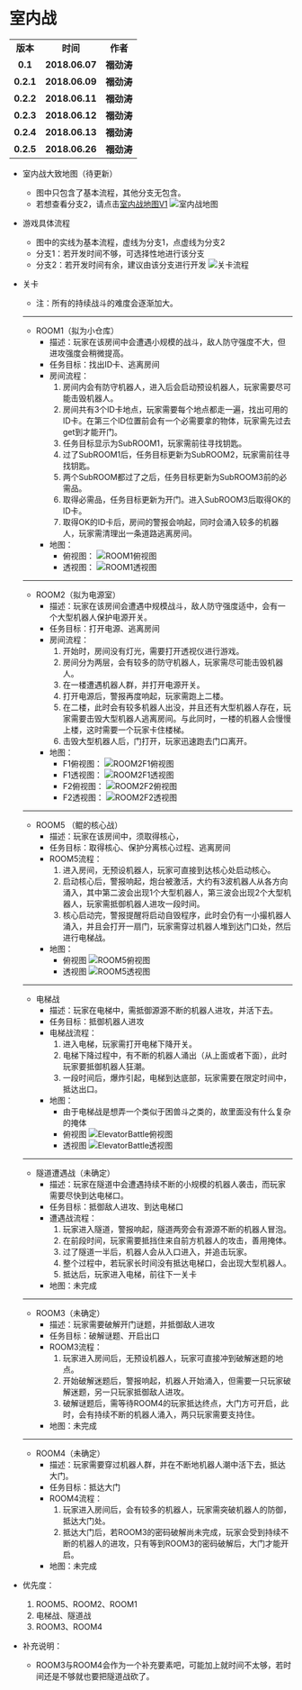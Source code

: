 # 室内战

<table>
  <tr>
    <td align="center"><b>版本</b></td>
    <td align="center"><b>时间</b></td>
    <td align="center"><b>作者</b></td>
  </tr>
  <tr>
    <td align="center"><b>0.1</b></td>
    <td align="center"><b>2018.06.07</b></td>
    <td align="center"><b>禤劲涛</b></td>
  </tr>
  <tr>
    <td align="center"><b>0.2.1</b></td>
    <td align="center"><b>2018.06.09</b></td>
    <td align="center"><b>禤劲涛</b></td>
  </tr>
  <tr>
    <td align="center"><b>0.2.2</b></td>
    <td align="center"><b>2018.06.11</b></td>
    <td align="center"><b>禤劲涛</b></td>
  </tr>
    <tr>
    <td align="center"><b>0.2.3</b></td>
    <td align="center"><b>2018.06.12</b></td>
    <td align="center"><b>禤劲涛</b></td>
  </tr>
  <tr>
    <td align="center"><b>0.2.4</b></td>
    <td align="center"><b>2018.06.13</b></td>
    <td align="center"><b>禤劲涛</b></td>
  </tr>
  <tr>
    <td align="center"><b>0.2.5</b></td>
    <td align="center"><b>2018.06.26</b></td>
    <td align="center"><b>禤劲涛</b></td>
  </tr>
</table>

- 室内战大致地图（待更新）
    - 图中只包含了基本流程，其他分支无包含。
    - 若想查看分支2，请点击[室内战地图V1](../../images/planning/室内战V1.png)
    ![室内战地图](../../images/planning/室内战V3.jpg)

- 游戏具体流程
    - 图中的实线为基本流程，虚线为分支1，点虚线为分支2
    - 分支1：若开发时间不够，可选择性地进行该分支
    - 分支2：若开发时间有余，建议由该分支进行开发
    ![关卡流程](../../images/planning/室内战流程V2.png)

- 关卡
    - 注：所有的持续战斗的难度会逐渐加大。
    ---
    - ROOM1（拟为小仓库）
        - 描述：玩家在该房间中会遭遇小规模的战斗，敌人防守强度不大，但进攻强度会稍微提高。
        - 任务目标：找出ID卡、逃离房间
        - 房间流程：
            1. 房间内会有防守机器人，进入后会启动预设机器人，玩家需要尽可能击毁机器人。
            2. 房间共有3个ID卡地点，玩家需要每个地点都走一遍，找出可用的ID卡。在第三个ID位置前会有一个必需要拿的物体，玩家需先过去get到才能开门。
            3. 任务目标显示为SubROOM1，玩家需前往寻找钥匙。
            4. 过了SubROOM1后，任务目标更新为SubROOM2，玩家需前往寻找钥匙。
            5. 两个SubROOM都过了之后，任务目标更新为SubROOM3前的必需品。
            6. 取得必需品，任务目标更新为开门。进入SubROOM3后取得OK的ID卡。
            7. 取得OK的ID卡后，房间的警报会响起，同时会涌入较多的机器人，玩家需清理出一条道路逃离房间。
        - 地图：
            - 俯视图：
                ![ROOM1俯视图](../../images/planning/ROOM1俯视图V3.png)
            - 透视图：
                ![ROOM1透视图](../../images/planning/ROOM1透视图V3.png)

    ---
    - ROOM2（拟为电源室）
        - 描述：玩家在该房间会遭遇中规模战斗，敌人防守强度适中，会有一个大型机器人保护电源开关。
        - 任务目标：打开电源、逃离房间
        - 房间流程：
            1. 开始时，房间没有灯光，需要打开透视仪进行游戏。
			2. 房间分为两层，会有较多的防守机器人，玩家需尽可能击毁机器人。
            3. 在一楼遭遇机器人群，并打开电源开关。
            4. 打开电源后，警报再度响起，玩家需跑上二楼。
            5. 在二楼，此时会有较多机器人出没，并且还有大型机器人存在，玩家需要击毁大型机器人逃离房间。与此同时，一楼的机器人会慢慢上楼，这时需要一个玩家卡住楼梯。
            5. 击毁大型机器人后，门打开，玩家迅速跑去门口离开。
        - 地图：
            - F1俯视图：
                ![ROOM2F1俯视图](../../images/planning/ROOM2F1俯视图.png)
            - F1透视图：
                ![ROOM2F1透视图](../../images/planning/ROOM2F1透视图.png)
            - F2俯视图：
                ![ROOM2F2俯视图](../../images/planning/ROOM2F2俯视图.png)
            - F2透视图：
                ![ROOM2F2透视图](../../images/planning/ROOM2F2透视图.png)
    ---
    - ROOM5 （鲲的核心战）
        - 描述：玩家在该房间中，须取得核心，
        - 任务目标：取得核心、保护分离核心过程、逃离房间
        - ROOM5流程：
            1. 进入房间，无预设机器人，玩家可直接到达核心处启动核心。
            2. 启动核心后，警报响起，炮台被激活，大约有3波机器人从各方向涌入，其中第二波会出现1个大型机器人，第三波会出现2个大型机器人，玩家需抵御机器人进攻一段时间。
            3. 核心启动完，警报提醒将启动自毁程序，此时会仍有一小撮机器人涌入，并且会打开一扇门，玩家需穿过机器人堆到达门口处，然后进行电梯战。
        - 地图：
            - 俯视图
                ![ROOM5俯视图](../../images/planning/ROOM5俯视图.png)
            - 透视图
                ![ROOM5透视图](../../images/planning/ROOM5透视图.png)
    ---
    - 电梯战
        - 描述：玩家在电梯中，需抵御源源不断的机器人进攻，并活下去。
        - 任务目标：抵御机器人进攻
        - 电梯战流程：
            1. 进入电梯，玩家需打开电梯下降开关。
            2. 电梯下降过程中，有不断的机器人涌出（从上面或者下面），此时玩家要抵御机器人狂潮。
            3. 一段时间后，爆炸引起，电梯到达底部，玩家需要在限定时间中，抵达出口。
        - 地图：
            - 由于电梯战是想弄一个类似于困兽斗之类的，故里面没有什么复杂的掩体
            - 俯视图
                ![ElevatorBattle俯视图](../../images/planning/ElevatorBattle俯视图.jpg)
            - 透视图
                ![ElevatorBattle透视图](../../images/planning/ElevatorBattle透视图.jpg)
    ---
    - 隧道遭遇战（未确定）
        - 描述：玩家在隧道中会遭遇持续不断的小规模的机器人袭击，而玩家需要尽快到达电梯口。
        - 任务目标：抵御敌人进攻、到达电梯口
        - 遭遇战流程：
            1. 玩家进入隧道，警报响起，隧道两旁会有源源不断的机器人冒泡。
            2. 在前段时间，玩家需要抵挡住来自前方机器人的攻击，善用掩体。
            3. 过了隧道一半后，机器人会从入口进入，并追击玩家。
            4. 整个过程中，若玩家长时间没有抵达电梯口，会出现大型机器人。
            5. 抵达后，玩家进入电梯，前往下一关卡
        - 地图：未完成
    ---
    - ROOM3（未确定）
        - 描述：玩家需要破解开门谜题，并抵御敌人进攻
        - 任务目标：破解谜题、开启出口
        - ROOM3流程：
            1. 玩家进入房间后，无预设机器人，玩家可直接冲到破解迷题的地点。
            2. 开始破解迷题后，警报响起，机器人开始涌入，但需要一只玩家破解迷题，另一只玩家抵御敌人进攻。
            3. 破解谜题后，需等待ROOM4的玩家抵达终点，大门方可开启，此时，会有持续不断的机器人涌入，两只玩家需要支持住。
        - 地图：未完成
    ---
    - ROOM4（未确定）
        - 描述：玩家需要穿过机器人群，并在不断地机器人潮中活下去，抵达大门。
        - 任务目标：抵达大门
        - ROOM4流程：
            1. 玩家进入房间后，会有较多的机器人，玩家需突破机器人的防御，抵达大门处。
            2. 抵达大门后，若ROOM3的密码破解尚未完成，玩家会受到持续不断的机器人的进攻，只有等到ROOM3的密码破解后，大门才能开启。
        - 地图：未完成

- 优先度：
    1. ROOM5、ROOM2、ROOM1
    2. 电梯战、隧道战
    3. ROOM3、ROOM4

- 补充说明：
    - ROOM3与ROOM4会作为一个补充要素吧，可能加上就时间不太够，若时间还是不够就也要把隧道战砍了。